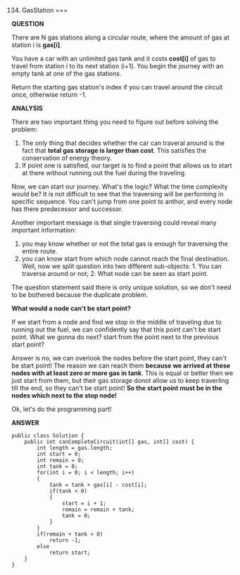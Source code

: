 134. GasStation
===

__QUESTION__

There are N gas stations along a circular route, where the amount of gas at station i is **gas[i]**.

You have a car with an unlimited gas tank and it costs **cost[i]** of gas to travel from station i to its next station (i+1). You begin the journey with an empty tank at one of the gas stations.

Return the starting gas station's index if you can travel around the circuit once, otherwise return -1.

__ANALYSIS__

There are two important thing you need to figure out before solving the problem:

1. The only thing that decides whether the car can traveral around is the fact that **total gas storage is larger than cost**. This satisfies the conservation of energy theory.
2. If point one is satisfied, our target is to find a point that allows us to start at there without running out the fuel during the traveling.

Now, we can start our journey. What's the logic? What the time complexity would be?
It is not difficult to see that the traversing will be performing in specific sequence. You can't jump from one point to anthor, and every node has there predecessor and successor. 

Another important message is that single traversing could reveal many important information: 

1. you may know whether or not the total gas is enough for traversing the entire route. 
2. you can know start from which node cannot reach the final destination. 
Well, now we split question into two different sub-objects: 1. You can traverse around or not; 2. What node can be seen as start point.

The question statement said there is only unique solution, so we don't need to be bothered because the duplicate problem.

**What would a node can't be start point?**

If we start from a node and find we stop in the middle of traveling due to running out the fuel, we can confidently say that this point can't be start point. What we gonna do next? start from the point next to the previous start point?

Answer is no, we can overlook the nodes before the start point, they can't be start point! The reason we can reach them **because we arrived at these nodes with at least zero or more gas in tank**. This is equal or better then we just start from them, but their gas storage donot allow us to keep traverling till the end, so they can't be start point! **So the start point must be in the nodes which next to the stop node!**

Ok, let's do the programming part!

__ANSWER__

```
public class Solution {
    public int canCompleteCircuit(int[] gas, int[] cost) {
        int length = gas.length;
        int start = 0;
        int remain = 0;
        int tank = 0;
        for(int i = 0; i < length; i++)
        {
            tank = tank + gas[i] - cost[i];
            if(tank < 0)
            {   
                start = i + 1;
                remain = remain + tank;
                tank = 0;
            }
        }
        if(remain + tank < 0)
            return -1;
        else
            return start;
    }
}
```


